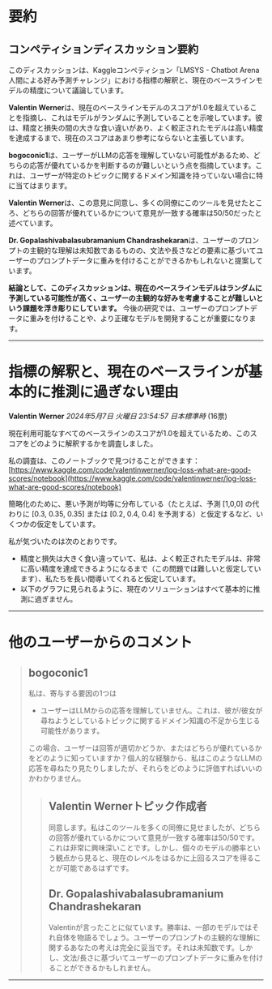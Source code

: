 # 要約 
## コンペティションディスカッション要約

このディスカッションは、Kaggleコンペティション「LMSYS - Chatbot Arena 人間による好み予測チャレンジ」における指標の解釈と、現在のベースラインモデルの精度について議論しています。

**Valentin Werner**は、現在のベースラインモデルのスコアが1.0を超えていることを指摘し、これはモデルがランダムに予測していることを示唆しています。彼は、精度と損失の間の大きな食い違いがあり、よく較正されたモデルは高い精度を達成するまで、現在のスコアはあまり参考にならないと主張しています。

**bogoconic1**は、ユーザーがLLMの応答を理解していない可能性があるため、どちらの応答が優れているかを判断するのが難しいという点を指摘しています。これは、ユーザーが特定のトピックに関するドメイン知識を持っていない場合に特に当てはまります。

**Valentin Werner**は、この意見に同意し、多くの同僚にこのツールを見せたところ、どちらの回答が優れているかについて意見が一致する確率は50/50だったと述べています。

**Dr. Gopalashivabalasubramanium Chandrashekaran**は、ユーザーのプロンプトの主観的な理解は未知数であるものの、文法や長さなどの要素に基づいてユーザーのプロンプトデータに重みを付けることができるかもしれないと提案しています。

**結論として、このディスカッションは、現在のベースラインモデルはランダムに予測している可能性が高く、ユーザーの主観的な好みを考慮することが難しいという課題を浮き彫りにしています。** 今後の研究では、ユーザーのプロンプトデータに重みを付けることや、より正確なモデルを開発することが重要になります。


---
# 指標の解釈と、現在のベースラインが基本的に推測に過ぎない理由

**Valentin Werner** *2024年5月7日 火曜日 23:54:57 日本標準時* (16票)

現在利用可能なすべてのベースラインのスコアが1.0を超えているため、このスコアをどのように解釈するかを調査しました。

私の調査は、このノートブックで見つけることができます：[https://www.kaggle.com/code/valentinwerner/log-loss-what-are-good-scores/notebook](https://www.kaggle.com/code/valentinwerner/log-loss-what-are-good-scores/notebook)

簡略化のために、悪い予測が均等に分布している（たとえば、予測 [1,0,0] の代わりに [0.3, 0.35, 0.35] または [0.2, 0.4, 0.4] を予測する）と仮定するなど、いくつかの仮定をしています。

私が気づいたのは次のとおりです。

- 精度と損失は大きく食い違っていて、私は、よく較正されたモデルは、非常に高い精度を達成できるようになるまで（この問題では難しいと仮定しています）、私たちを長い間導いてくれると仮定しています。
- 以下のグラフに見られるように、現在のソリューションはすべて基本的に推測に過ぎません。
---
# 他のユーザーからのコメント
> ## bogoconic1
> 
> 私は、寄与する要因の1つは
> 
> - ユーザーはLLMからの応答を理解していません。これは、彼が/彼女が尋ねようとしているトピックに関するドメイン知識の不足から生じる可能性があります。
> 
> この場合、ユーザーは回答が適切かどうか、またはどちらが優れているかをどのように知っていますか？個人的な経験から、私はこのようなLLMの応答を尋ねたり見たりしましたが、それらをどのように評価すればいいのかわかりません。
> 
> 
> 
> > ## Valentin Wernerトピック作成者
> > 
> > 同意します。私はこのツールを多くの同僚に見せましたが、どちらの回答が優れているかについて意見が一致する確率は50/50です。これは非常に興味深いことです。しかし、個々のモデルの勝率という観点から見ると、現在のレベルをはるかに上回るスコアを得ることが可能であるはずです。
> > 
> > 
> > 
> > ## Dr. Gopalashivabalasubramanium Chandrashekaran
> > 
> > Valentinが言ったことに似ています。勝率は、一部のモデルではそれ自体を物語るでしょう。ユーザーのプロンプトの主観的な理解に関するあなたの考えは完全に妥当です。それは未知数です。しかし、文法/長さに基づいてユーザーのプロンプトデータに重みを付けることができるかもしれません。
> > 
> > 
> > 
---


